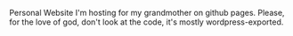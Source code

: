 Personal Website I'm hosting for my grandmother on github pages. Please, for the love of god, don't look at the code, it's mostly wordpress-exported.
